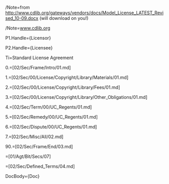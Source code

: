 /Note=from http://www.cdlib.org/gateways/vendors/docs/Model_License_LATEST_Revised_10-09.docx (will download on you!)

/Note=<a href="http://www.cdlib.org">www.cdlib.org</a>

P1.Handle={Licensor}

P2.Handle={Licensee}

Ti=Standard License Agreement

0.=[02/Sec/Frame/Intro/01.md]

1.=[02/Sec/00/License/Copyright/Library/Materials/01.md]

2.=[02/Sec/00/License/Copyright/Library/Fees/01.md]

3.=[02/Sec/00/License/Copyright/Library/Other_Obligations/01.md]

4.=[02/Sec/Term/00/UC_Regents/01.md]

5.=[02/Sec/Remedy/00/UC_Regents/01.md]

6.=[02/Sec/Dispute/00/UC_Regents/01.md]

7.=[02/Sec/Misc/All/02.md]

90.=[02/Sec/Frame/End/03.md]

=[01/Agt/Bit/Secs/07]

=[02/Sec/Defined_Terms/04.md]

DocBody={Doc}